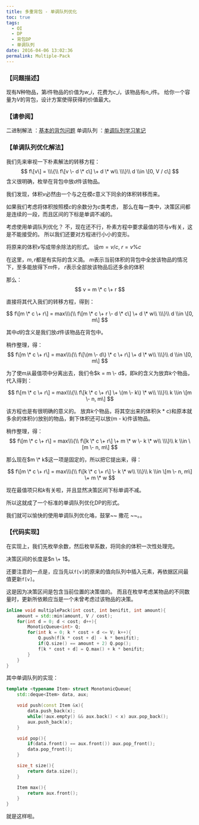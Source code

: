 ```yaml
---
title: 多重背包 - 单调队列优化
toc: true
tags:
  - OI
  - DP
  - 背包DP
  - 单调队列
date: 2016-04-06 13:02:36
permalink: Multiple-Pack
---
```


### 【问题描述】
现有$N$种物品，第$i$件物品的价值为$w\_i$，花费为$c\_i$，该物品有$n\_i$件。
给你一个容量为$V$的背包，设计方案使得获得的价值最大。

<!--more-->

### 【请参阅】

二进制解法 ：[基本的背包问题](https://5261.github.io/Pack-problem)
单调队列 ：[单调队列学习笔记](https://5261.github.io/MonoticQueue)

### 【单调队列优化解法】

我们先来审视一下朴素解法的转移方程：
$$ f\[v\] = \\\{\\ f\[v \- d \* c\] \+ d \* w\\ \\\}\\ d \\in \[0, V / c\] $$
含义很明确，枚举在背包中放$d$件该物品。

我们发现，体积$v$必然由一个与之在模$c$意义下同余的体积转移而来。

如果我们考虑将体积按照模$c$的余数分为$c$类考虑，
那么在每一类中，决策区间都是连续的一段，而且区间的下标是单调不减的。

考虑使用单调队列优化？
不，现在还不行，朴素方程中要求最值的项与$v$有关，这是不能接受的。
所以我们还要对方程进行小小的变形。

将原来的体积$v$写成带余除法的形式。
设$m = v / c,\ r = v \% c$

在这里，$m, r$都是有实际的含义滴。
$m$表示当前体积的背包中全放该物品的情况下，至多能放得下$m$件，
$r$表示全部放该物品后还多余的体积

那么：
$$ v = m \* c \+ r $$

直接将其代入我们的转移方程，得到：

$$ f\[m \* c \+ r\] = max\\\{\\ f\[m \* c \+ r \- d \* c\] \+ d \* w\\ \\\}\\ d \\in \[0, m\] $$

其中$d$的含义是我们放$d$件该物品在背包中。

稍作整理，得：
$$ f\[m \* c \+ r\] = max\\\{\\ f\[\(m \- d\) \* c \+ r\] \+ d \* w\\ \\\}\\ d \\in \[0, m\] $$

为了使$m$从最值项中分离出去，我们令$k = m \- d$，即$k$的含义为放弃$k$个物品，代入得到：

$$ f\[m \* c \+ r\] = max\\\{\\ f\[k \* c \+ r\] \+ \(m \- k\) \* w\\ \\\}\\ k \\in \[m \- n, m\] $$

该方程也是有很明确的意义的。
放弃$k$个物品，将其空出来的体积(k * c)和原本就多余的体积(r)放别的物品，剩下体积还可以放(m - k)件该物品。

稍作整理，得：
$$ f\[m \* c \+ r\] = max\\\{\\ f\[k \* c \+ r\] \+ m \* w \- k \* w\\ \\\}\\ k \\in \[m \- n, m\] $$

那么现在$m \* k$这一项是固定的，所以把它提出来，得：

$$ f\[m \* c \+ r\] = max\\\{\\ f\[k \* c \+ r\] \- k \* w\\ \\\}\\ k \\in \[m \- n, m\] \+ m \* w $$

现在最值项只和$k$有关啦，并且显然决策区间下标单调不减。

所以这就成了一个标准的单调队列优化DP的形式。

我们就可以愉快的使用单调队列优化咯，鼓掌~~ 撒花 ~~。。

### 【代码实现】

在实现上，我们先枚举余数，然后枚举系数，将同余的体积一次性处理完。

决策区间的长度是$n \+ 1$。

还要注意的一点是，应当先以`f[v]`的原来的值向队列中插入元素，再依据区间最值更新`f[v]`。

这是因为决策区间是包含当前位置的决策值的。
而且在枚举考虑某物品的不同数量时，更新所依赖应当是一个未曾考虑过该物品的决策。

```c++
inline void multiplePack(int cost, int benifit, int amount){
    amount = std::min(amount, V / cost);
    for(int d = 0; d < cost; d++){
        MonoticQueue<int> Q;
        for(int k = 0; k * cost + d <= V; k++){
            Q.push(f[k * cost + d] - k * benifit);
            if(Q.size() == amount + 2) Q.pop();
            f[k * cost + d] = Q.max() + k * benifit;
        }
    }
}
```

其中单调队列的实现：

```c++
template <typename Item> struct MonotonicQueue{
    std::deque<Item> data, aux;

    void push(const Item &x){
        data.push_back(x);
        while(!aux.empty() && aux.back() < x) aux.pop_back();
        aux.push_back(x);
    }

    void pop(){
        if(data.front() == aux.front()) aux.pop_front();
        data.pop_front();
    }

    size_t size(){
        return data.size();
    }

    Item max(){
        return aux.front();
    }
}
```
就是这样啦。
